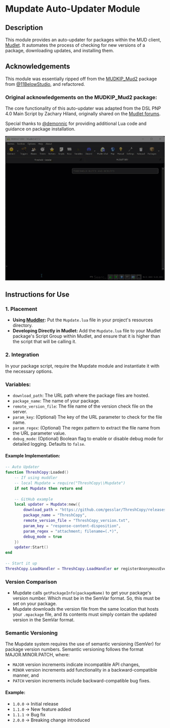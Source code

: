 # Mupdate Auto-Updater Module

## Description
This module provides an auto-updater for packages within the MUD client, [Mudlet](https://github.com/Mudlet/Mudlet/). It automates the process of checking for new versions of a package, downloading updates, and installing them.

## Acknowledgements
This module was essentially ripped off from the [MUDKIP_Mud2](https://github.com/11BelowStudio/MUDKIP_Mud2) package from [@11BelowStudio](https://github.com/11BelowStudio/), and refactored.

### Original acknowledgements on the MUDKIP_Mud2 package:
The core functionality of this auto-updater was adapted from the DSL PNP 4.0 Main Script by Zachary Hiland, originally shared on the [Mudlet forums](https://forums.mudlet.org/viewtopic.php?p=20504).

Special thanks to [@demonnic](https://github.com/demonnic/) for providing additional Lua code and guidance on package installation.

![Demo GIF](resources/demo.gif)

## Instructions for Use

### 1. Placement
- **Using [Muddler](https://github.com/demonnic/muddler):** Put the `Mupdate.lua` file in your project's resources directory.
- **Developing Directly in Mudlet:** Add the `Mupdate.lua` file to your Mudlet package's Script Group within Mudlet, and ensure that it is higher than the script that will be calling it.

### 2. Integration
In your package script, require the Mupdate module and instantiate it with the necessary options.

### Variables:
* `download_path`: The URL path where the package files are hosted.
* `package_name`: The name of your package.
* `remote_version_file`: The file name of the version check file on the server.
* `param_key`: (Optional) The key of the URL parameter to check for the file name.
* `param_regex`: (Optional) The regex pattern to extract the file name from the URL parameter value.
* `debug_mode`: (Optional) Boolean flag to enable or disable debug mode for detailed logging. Defaults to `false`.

#### Example Implementation:
```lua
-- Auto Updater
function ThreshCopy:Loaded()
    -- If using muddler
    -- local Mupdate = require("ThreshCopy\\Mupdate")
    if not Mupdate then return end

    -- GitHub example
    local updater = Mupdate:new({
        download_path = "https://github.com/gesslar/ThreshCopy/releases/latest/download/",
        package_name = "ThreshCopy",
        remote_version_file = "ThreshCopy_version.txt",
        param_key = "response-content-disposition",
        param_regex = "attachment; filename=(.*)",
        debug_mode = true
    })
    updater:Start()
end

-- Start it up
ThreshCopy.LoadHandler = ThreshCopy.LoadHandler or registerAnonymousEventHandler("sysLoadEvent", "ThreshCopy:Loaded")
```

### Version Comparison
* Mupdate calls `getPackageInfo(packageName)` to get your package's version number. Which must be in the SemVar format. So, this must be set on your package.
* Mupdate downloads the version file from the same location that hosts your `.mpackage` file, and its contents must simply contain the updated version in the SemVar format.

### Semantic Versioning
The Mupdate system requires the use of semantic versioning (SemVer) for package version numbers. Semantic versioning follows the format MAJOR.MINOR.PATCH, where:

* `MAJOR` version increments indicate incompatible API changes,
* `MINOR` version increments add functionality in a backward-compatible manner, and
* `PATCH` version increments include backward-compatible bug fixes.
#### Example:
* `1.0.0` -> Initial release
* `1.1.0` -> New feature added
* `1.1.1` -> Bug fix
* `2.0.0` -> Breaking change introduced
